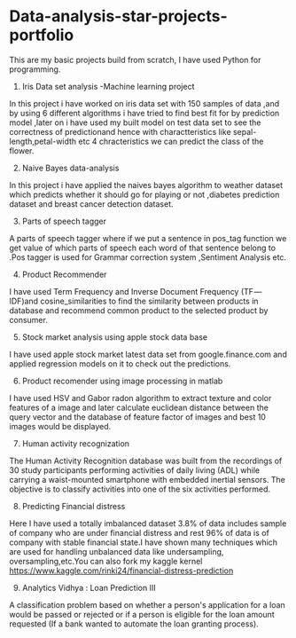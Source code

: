 # Data-analysis-star-projects-portfolio
This are my basic projects build from scratch, I have used Python for programming.

1) Iris Data set analysis -Machine learning project

 In this project i have worked on iris data set with 150 samples of data ,and by using 6 different algorithms i have tried to find best fit for by prediction model ,later on i have used my built model on test data set to see the correctness of predictionand hence with charactteristics like sepal-length,petal-width etc 4 chracteristics we can predict the class of the flower.
 
2) Naive Bayes data-analysis

In this project i have applied the naives bayes algorithm to weather dataset which predicts whether it should go for playing or not ,diabetes prediction dataset and breast cancer detection dataset.

3) Parts of speech tagger

A parts of speech tagger where if we put a sentence in pos_tag function we get value of which parts of speech each word of that sentence belong to .Pos tagger is used for Grammar correction system ,Sentiment Analysis etc.

4) Product Recommender

I have used Term Frequency and Inverse Document Frequency (TF — IDF)and cosine_similarities to find the similarity between products in database and recommend common product to the selected product by consumer.

5) Stock market analysis using apple stock data  base

I have used apple stock market latest data set from google.finance.com and applied regression models on it to check out the predictions.

6) Product recomender using image processing in matlab

I have used HSV and Gabor radon algorithm to extract texture and color features of a image and later calculate euclidean distance between the query vector and the database of feature factor of images and best 10 images would be displayed.

7) Human activity recognization 

The Human Activity Recognition database was built from the recordings of 30 study participants performing activities of daily living (ADL) while carrying a waist-mounted smartphone with embedded inertial sensors. The objective is to classify activities into one of the six activities performed.

8) Predicting Financial distress

Here I  have used a totally imbalanced dataset 3.8% of data includes sample of company who are under financial distress and rest 96% of data is of company with stable financial state.I have shown many techniques which are used for handling unbalanced data like undersampling, oversampling,etc.You can also fork my kaggle kernel https://www.kaggle.com/rinki24/financial-distress-prediction

9) Analytics Vidhya : Loan Prediction III

A classification problem based on whether a person's application for a loan would be passed or rejected or if a person is eligible for the loan amount requested (If a bank wanted to automate the loan granting process).

